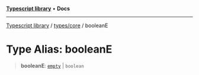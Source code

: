 [**Typescript library**](../../../index.md) • **Docs**

***

[Typescript library](../../../modules.md) / [types/core](../index.md) / booleanE

# Type Alias: booleanE

> **booleanE**: [`empty`](empty.md) \| `boolean`
